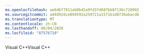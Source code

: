 ```yaml
---
ms.openlocfilehash: ae6d6f7911ab0b45a9fd3fd687bb8f136c728992
ms.sourcegitcommit: ad4d92dce894592a259721a1571b1d8736abacdb
ms.translationtype: MT
ms.contentlocale: zh-CN
ms.lasthandoff: 08/04/2020
ms.locfileid: "87576710"
---
```

<span data-ttu-id="71c55-101">Visual C\+\+</span><span class="sxs-lookup"><span data-stu-id="71c55-101">Visual C\+\+</span></span>
